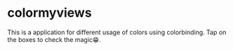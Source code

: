 # colormyviews
This is a application for different usage of colors using colorbinding.
Tap on the boxes to check the magic😁.